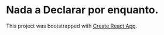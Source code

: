 # Nada a Declarar por enquanto.

This project was bootstrapped with [Create React App](https://github.com/facebook/create-react-app).
